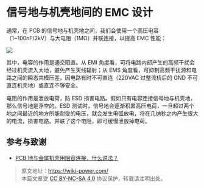 # 信号地与机壳地间的 EMC 设计

通常，在 PCB 的信号地与机壳地之间，我们会使用一个高压电容（1~100nF/2kV）与大电阻（1MΩ）并联连接，以提高 EMC 性能：

![](https://img.wiki-power.com/d/wiki-media/img/20220620162528.png)

其中，电容的作用是通交阻直。从 EMI 角度看，可将电路内部产生的高频干扰会经过机壳流入大地，避免产生天线辐射；从 EMS 角度看，可抑制高频干扰源和电路之间的瞬态共模压差，因电路有时不可直连（220VAC 过整流桥后的 GND 不可直连机壳地）或直连不够安全。

电阻的作用是泄放电荷，防 ESD 损害电路。假如只有电容连接信号地与机壳地，那么信号地是浮空的。ESD 测试时，信号地会逐渐积累高压电荷，一旦超过两个地之间最近的地方所能耐受的电压，就会发生电弧放电，将在几纳秒之内产生很大的电流，损害电路。并联了这个电阻，即可缓慢泄放掉电荷。

## 参考与致谢

- [PCB 地与金属机壳用阻容连接，什么说法？](https://mp.weixin.qq.com/s/vAdoDyBed4uIfISrP0Zeyw)

> 原文地址：<https://wiki-power.com/>  
> 本篇文章受 [CC BY-NC-SA 4.0](https://creativecommons.org/licenses/by/4.0/deed.zh) 协议保护，转载请注明出处。
